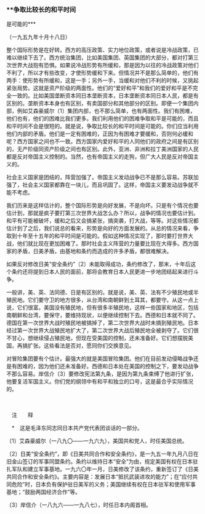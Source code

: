 ### **争取比较长的和平时间  
是可能的**\*

（一九五九年十月十八日）

整个国际形势是在好转。西方的高压政策、实力地位政策，或者说是冷战政策，已难以继续下去了。西方统治集团，比如美国集团、英国集团的大部分，都对打第三次世界大战抱有恐惧。如果说冷战形势有所缓和，那是因为以往的冷战政策对他们不利了，所以才有些改变，才使形势缓和下来。但情况并不是那么简单的，他们有两手：使形势有所缓和，这是一手；另外一手，当缓和对他们不利的时候，又挑起紧张局势。这就是资产阶级的两面性。他们的“爱好和平”和我们的爱好和平是不完全一致的。比如美国垄断资本同日本垄断资本，日本垄断资本同日本人民，都是有区别的。垄断资本本身也有区别，有卖国部分和其他部分的区别。即便一个集团内部，例如艾森豪威尔〔1〕集团内部，也不那么简单，也有两面性。我们有困难，他们也有，他们的困难比我们更多。我们利用他们的困难争取和平是可能的，而且和平时间不会是很短的。就是说，争取比较长的和平时间是可能的。你们应当利用他们内部的矛盾。他们是一定有困难的，正因为有困难才要缓和，否则何必缓和呢？西方国家之间也不一致。西方国家内爱好和平的人同他们的政府之间是有区别的，无产阶级同资产阶级之间也有区别。此外，亚洲、非洲和拉丁美洲国家的人民都是反对帝国主义控制的。当然，也有帝国主义的走狗，但广大人民是反对帝国主义的。

社会主义国家是团结的，阵营加强了。帝国主义发动战争已不是那么容易。苏联加强了，社会主义国家都靠在一块儿，而且巩固了。这样，帝国主义要发动战争就不能不考虑。

我们历来是这样估计的，整个国际形势是向好发展，不是向坏。只是有个情况也要估计到，那就是疯子要打第三次世界大战怎么办？所以，战争的情况也要估计到。和平有可能被破坏，缓和之后又会搞紧张，搞突袭，打大战，等等。对这些情况都估计到了之后，我们说总的看来，形势是向好的方面发展的。从总的情况来看，争取到十年至十五年的和平时间是可能的。假如这种情况实现了，那时要打世界大战，他们就比现在更加困难了。那时社会主义阵营的力量要比现在大得多。西方国家的矛盾，日美矛盾，由基地和条约而造成的许多矛盾，都很难解决。

如果反对修改日美“安全条约”〔2〕未能取得成功，条约修改了，那末，十年后这个条约还将提到日本人民的面前，那将会教育日本人民更进一步地团结起来进行斗争。

一般讲，美、英、法同德、日是有区别的。就是说，美、英、法有不少殖民地或半殖民地。它们要守卫的地方很多，从台湾和南朝鲜到土耳其，都要守。从这一点上说，它们很富。美国没有殖民地，但有很多半殖民地，这样一些国家和地区，包括南朝鲜和台湾，要保守，要维持现状，以便继续控制下去。西德和日本就不同了。德国在第一次世界大战时殖民地被搞掉了，第二次世界大战时未搞到殖民地。日本经过第一次世界大战殖民地扩大了，第二次世界大战后殖民地全被剥夺了。它们很不甘心，想继续侵占殖民地，但现在受美国的控制，还未准备好。它们想摆脱美国，再搞扩张。这些看法是否对，愿同你们交换意见。

对冒险集团要有个估计。最强大的就是美国冒险集团。他们在目前发动侵略战争还是有困难的，因为他们还未准备好。西德和日本处在美国的控制之下，要发动战争不那么容易。岸信介〔3〕要修改宪法第九条，是因为第九条束缚了他进行扩张，他要复活军国主义。你们党的纲领中有和平和独立的口号，这是最合乎实际情况的。

　　

　注　　释　

　\*　这是毛泽东同志同日本共产党代表团谈话的一部分。

〔1〕艾森豪威尔（一八九〇——一九六九），美国共和党人，时任美国总统。

〔2〕日美“安全条约”，即《日美共同合作和安全条约》，是一九五一年九月八日在旧金山签订的军事同盟条约。条约以维持日本“安全”为由，规定美国有权在日本驻扎军队和建立军事基地。一九六〇年一月，日美修改了该条约，重新签订了《日美共同合作和安全条约》。主要内容是：发展日本“抵抗武装进攻的能力”；在“应付共同危险”时，日本负有保护驻日美军的义务；美国继续有权在日本驻军和使用军事基地；“鼓励两国经济合作”等。

〔3〕岸信介（一八九六——一九八七），时任日本内阁首相。